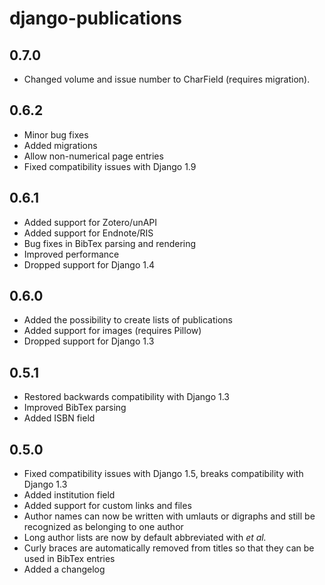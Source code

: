 # django-publications

## 0.7.0

- Changed volume and issue number to CharField (requires migration).

## 0.6.2

- Minor bug fixes
- Added migrations
- Allow non-numerical page entries
- Fixed compatibility issues with Django 1.9

## 0.6.1

- Added support for Zotero/unAPI
- Added support for Endnote/RIS
- Bug fixes in BibTex parsing and rendering
- Improved performance
- Dropped support for Django 1.4

## 0.6.0

- Added the possibility to create lists of publications
- Added support for images (requires Pillow)
- Dropped support for Django 1.3

## 0.5.1

- Restored backwards compatibility with Django 1.3
- Improved BibTex parsing
- Added ISBN field

## 0.5.0

- Fixed compatibility issues with Django 1.5, breaks compatibility with Django 1.3
- Added institution field
- Added support for custom links and files
- Author names can now be written with umlauts or digraphs and still be recognized as belonging to one author
- Long author lists are now by default abbreviated with *et al.*
- Curly braces are automatically removed from titles so that they can be used in BibTex entries
- Added a changelog
